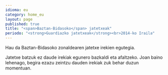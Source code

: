 ```yaml
---
idioma: eu
category: home_eu
layout: page
published: true
title: "<span>Baztan-Bidasoko</span> jatetxeak"
periodo: "<strong>Guardiazko jatetxeak</strong><br>2014-ko Iraila"
---
```


Hau da Baztan-Bidasoko zonaldearen jatetxe irekien egutegia.

Jatetxe batzuk ez daude irekiak egunero bazkaldi eta afaltzeko. Joan baino lehenago, begira ezazu zeintzu dauden irekiak zuk behar duzun momentuan.